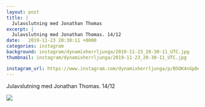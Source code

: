 ```yaml
---
layout: post
title: |
  Julavslutning med Jonathan Thomas
excerpt: |
  Julavslutning med Jonathan Thomas. 14/12
date:   2019-11-23 20:30:11 +0000
categories: instagram
background: instagram/dynamixherrljunga/2019-11-23_20-30-11_UTC.jpg
thumbnail: instagram/dynamixherrljunga/2019-11-23_20-30-11_UTC.jpg

instagram_url: https://www.instagram.com/dynamixherrljunga/p/B5OK4nGpDe-
---
```

Julavslutning med Jonathan Thomas. 14/12



<img src='{{ site.baseurl }}/instagram/dynamixherrljunga/2019-11-23_20-30-11_UTC.jpg' class='img-fluid' />
